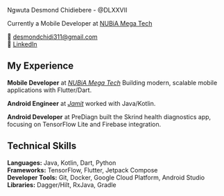 Ngwuta Desmond Chidiebere - @DLXXVII

Currently a Mobile Developer at [NUBiA Mega Tech](https://nubiatech.co/)

📧 desmondchidi311@gmail.com  
🔗 [LinkedIn](https://linkedin.com/in/ngwuta)  

## My Experience

**Mobile Developer** at [_NUBiA Mega Tech_](https://nubiatech.co/) Building modern, scalable mobile applications with Flutter/Dart.

**Android Engineer** at [_Jamit_](https://jamit.app/) worked with Java/Kotlin.  

**Android Developer** at PreDiagn built the Skrind health diagnostics app, focusing on TensorFlow Lite and Firebase integration.  

## Technical Skills

**Languages:** Java, Kotlin, Dart, Python  
**Frameworks:** TensorFlow, Flutter, Jetpack Compose  
**Developer Tools:** Git, Docker, Google Cloud Platform, Android Studio  
**Libraries:** Dagger/Hilt, RxJava, Gradle
